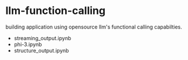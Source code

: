 # llm-function-calling

building application using opensource llm's functional calling capabilties.
 
* streaming_output.ipynb
* phi-3.ipynb
* structure_output.ipynb